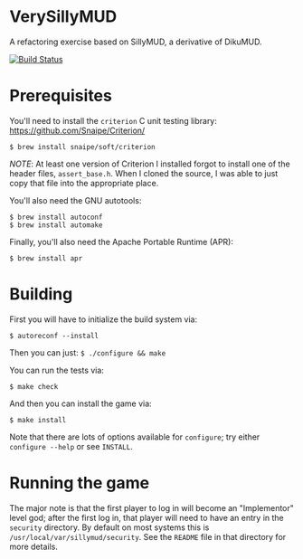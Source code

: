 # VerySillyMUD
A refactoring exercise based on SillyMUD, a derivative of DikuMUD.

[![Build Status](https://travis-ci.org/jonm/SillyMUD.svg?branch=master)](https://travis-ci.org/jonm/SillyMUD)

# Prerequisites

You'll need to install the `criterion` C unit testing library:
https://github.com/Snaipe/Criterion/

```
$ brew install snaipe/soft/criterion
```

*NOTE*: At least one version of Criterion I installed forgot to install
one of the header files, `assert_base.h`. When I cloned the source, I was
able to just copy that file into the appropriate place.

You'll also need the GNU autotools:

```
$ brew install autoconf
$ brew install automake
```

Finally, you'll also need the Apache Portable Runtime (APR):

```
$ brew install apr
```

# Building

First you will have to initialize the build system via:
```
$ autoreconf --install
```

Then you can just:
```$ ./configure && make```

You can run the tests via:

```$ make check```

And then you can install the game via:

```$ make install```

Note that there are lots of options available for `configure`; try
either `configure --help` or see `INSTALL`.

# Running the game

The major note is that the first player to log in will become an
"Implementor" level god; after the first log in, that player will need
to have an entry in the `security` directory. By default on most systems
this is `/usr/local/var/sillymud/security`. See the `README` file in
that directory for more details.


